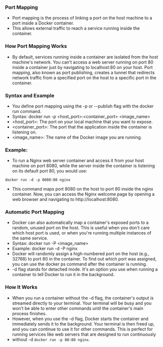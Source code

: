 ### Port Mapping
+ Port mapping is the process of linking a port on the host machine to a port inside a Docker container.
+ This allows external traffic to reach a service running inside the container.
### How Port Mapping Works
+ By default, services running inside a container are isolated from the host machine's network. You can't access a web server running on port 80 inside a container just by navigating to localhost:80 on your host. Port mapping, also known as port publishing, creates a tunnel that redirects network traffic from a specified port on the host to a specific port in the container.
### Syntax and Example
+ You define port mapping using the -p or --publish flag with the docker run command.
+ Syntax: docker run -p <host_port>:<container_port> <image_name>
+ <host_port>: The port on your local machine that you want to expose.
+ <container_port>: The port that the application inside the container is listening on.
+ <image_name>: The name of the Docker image you are running.
### Example:
+ To run a Nginx web server container and access it from your host machine on port 8080,
 while the server inside the container is listening on its default port 80, you would use:
```
docker run -d -p 8080:80 nginx
```
+ This command maps port 8080 on the host to port 80 inside the nginx container.
  Now, you can access the Nginx welcome page by opening a web browser and navigating to http://localhost:8080.

### Automatic Port Mapping
+ Docker can also automatically map a container's exposed ports to a random, unused port on the host. This is useful when you don't care which host port is used, or when you're running multiple instances of the same service.
+ Syntax: docker run -P <image_name>
+ Example: docker run -d -P nginx
+ Docker will randomly assign a high-numbered port on the host (e.g., 32768) to port 80 in the container. To find out which port was assigned, you can use the docker ps command after the container is running.
+ -d flag stands for detached mode. It's an option you use when running a container to tell Docker to run it in the background.
### How It Works
+ When you run a container without the -d flag, the container's output is streamed directly to your terminal. Your terminal will be busy and you won't be able to enter other commands until the container's main process finishes.
+ However, when you use the -d flag, Docker starts the container and immediately sends it to the background. Your terminal is then freed up, and you can continue to use it for other commands. This is perfect for running services like web servers that are designed to run continuously
+ without -d `docker run -p 80:80 nginx`. 
